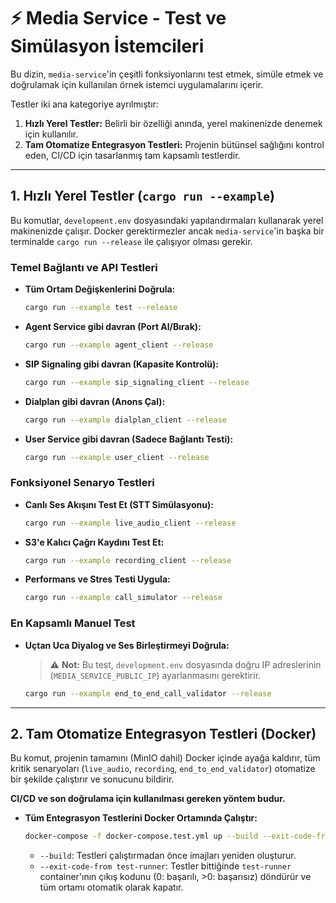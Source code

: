 # ⚡️ Media Service - Test ve Simülasyon İstemcileri

Bu dizin, `media-service`'in çeşitli fonksiyonlarını test etmek, simüle etmek ve doğrulamak için kullanılan örnek istemci uygulamalarını içerir.

Testler iki ana kategoriye ayrılmıştır:
1.  **Hızlı Yerel Testler:** Belirli bir özelliği anında, yerel makinenizde denemek için kullanılır.
2.  **Tam Otomatize Entegrasyon Testleri:** Projenin bütünsel sağlığını kontrol eden, CI/CD için tasarlanmış tam kapsamlı testlerdir.

---

## 1. Hızlı Yerel Testler (`cargo run --example`)

Bu komutlar, `development.env` dosyasındaki yapılandırmaları kullanarak yerel makinenizde çalışır. Docker gerektirmezler ancak `media-service`'in başka bir terminalde `cargo run --release` ile çalışıyor olması gerekir.

### Temel Bağlantı ve API Testleri

-   **Tüm Ortam Değişkenlerini Doğrula:**
    ```bash
    cargo run --example test --release
    ```
-   **Agent Service gibi davran (Port Al/Bırak):**
    ```bash
    cargo run --example agent_client --release
    ```
-   **SIP Signaling gibi davran (Kapasite Kontrolü):**
    ```bash
    cargo run --example sip_signaling_client --release
    ```
-   **Dialplan gibi davran (Anons Çal):**
    ```bash
    cargo run --example dialplan_client --release
    ```
-   **User Service gibi davran (Sadece Bağlantı Testi):**
    ```bash
    cargo run --example user_client --release
    ```

### Fonksiyonel Senaryo Testleri

-   **Canlı Ses Akışını Test Et (STT Simülasyonu):**
    ```bash
    cargo run --example live_audio_client --release
    ```
-   **S3'e Kalıcı Çağrı Kaydını Test Et:**
    ```bash
    cargo run --example recording_client --release
    ```
-   **Performans ve Stres Testi Uygula:**
    ```bash
    cargo run --example call_simulator --release
    ```

### En Kapsamlı Manuel Test

-   **Uçtan Uca Diyalog ve Ses Birleştirmeyi Doğrula:**
    > ⚠️ **Not:** Bu test, `development.env` dosyasında doğru IP adreslerinin (`MEDIA_SERVICE_PUBLIC_IP`) ayarlanmasını gerektirir.
    ```bash
    cargo run --example end_to_end_call_validator --release
    ```

---

## 2. Tam Otomatize Entegrasyon Testleri (Docker)

Bu komut, projenin tamamını (MinIO dahil) Docker içinde ayağa kaldırır, tüm kritik senaryoları (`live_audio`, `recording`, `end_to_end_validator`) otomatize bir şekilde çalıştırır ve sonucunu bildirir.

**CI/CD ve son doğrulama için kullanılması gereken yöntem budur.**

-   **Tüm Entegrasyon Testlerini Docker Ortamında Çalıştır:**
    ```bash
    docker-compose -f docker-compose.test.yml up --build --exit-code-from test-runner
    ```
    -   `--build`: Testleri çalıştırmadan önce imajları yeniden oluşturur.
    -   `--exit-code-from test-runner`: Testler bittiğinde `test-runner` container'ının çıkış kodunu (0: başarılı, >0: başarısız) döndürür ve tüm ortamı otomatik olarak kapatır.
